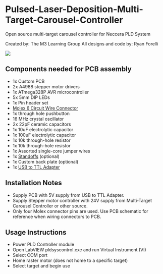 # Pulsed-Laser-Deposition-Multi-Target-Carousel-Controller

Open source multi-target carousel controller for Neccera PLD System

Created by: The M3 Learning Group
All designs and code by: Ryan Forelli


![](https://github.com/ryanf123/Pulsed-Laser-Deposition-Multi-Target-Carousel-Controller/blob/main/renders/PLD_Controller_PCB_2021-Jun-19_05-58-52AM-000_CustomizedView16557687785.png)



## Components needed for PCB assembly
-   1x Custom PCB
-   2x A4988 stepper motor drivers
-   1x ATmega328P AVR microcontroller
-   5x 5mm DIP LEDs
-   1x Pin header set
-   [Molex 6 Circuit Wire Connector][1]
-   1x through hole pushbutton
-   16 MHz crystal oscillator
-   2x 22pF ceramic capacitors
-   1x 10uF electrolytic capacitor
-   1x 100uF electrolytic capacitor
-   1x 10k through-hole resistor
-   1x 10k through-hole resistor
-   1x Assorted single-core jumper wires
-   1x [Standoffs][0] (optional)
-   1x Custom back plate (optional)
-   1x [USB to TTL Adapter][2]

## Installation Notes
-   Supply PCB with 5V supply from USB to TTL Adapter.
-   Supply Stepper motor controller with 24V supply from Multi-Target Carousel Controller or other source.
-   Only four Molex connector pins are used. Use PCB schematic for reference when wiring connectors to PCB.

## Usage Instructions
-   Power PLD Controller module
-   Open LabVIEW pldsyscontrol.exe and run Virtual Instrument (VI)
-   Select COM port
-   Home raster motor (does not home to a specific target)
-   Select target and begin use

[0]: https://www.amazon.com/Csdtylh-Male-Female-Standoff-Stainless-Assortment/dp/B06Y5TJXY1/ref=sr_1_3?dchild=1&keywords=standoff&qid=1620104015&sr=8-3
[1]: https://www.amazon.com/gp/product/B074M15FS1/ref=ppx_yo_dt_b_asin_title_o02_s00?ie=UTF8&psc=1
[2]: https://www.amazon.com/DSD-TECH-SH-U09C2-Debugging-Programming/dp/B07TXVRQ7V/ref=sr_1_8?dchild=1&keywords=FT232RL+USB+to+Serial&qid=1616559163&s=electronics&sr=1-8#customerReviews
